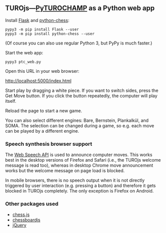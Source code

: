 ## TUROjs—[PyTUROCHAMP](https://github.com/mdoege/PyTuroChamp) as a Python web app

Install [Flask](http://flask.pocoo.org/) and [python-chess](https://github.com/niklasf/python-chess):

    pypy3 -m pip install Flask --user
    pypy3 -m pip install python-chess --user

(Of course you can also use regular Python 3, but PyPy is much faster.)

Start the web app:

    pypy3 ptc_web.py

Open this URL in your web browser:

[http://localhost:5000/index.html](http://localhost:5000/index.html)

Start play by dragging a white piece. If you want to switch sides, press the Get Move button. If you click the button repeatedly, the computer will play itself.

Reload the page to start a new game.

You can also select different engines: Bare, Bernstein, Plankalkül, and SOMA. The selection can be changed during a game, so e.g. each move can be played by a different engine.

### Speech synthesis browser support

The [Web Speech API](https://en.wikipedia.org/wiki/HTML5_audio#Web_Speech_API) is used to announce computer moves. This works best in the desktop versions of Firefox and Safari (i.e., the TUROjs welcome message is read too), whereas in desktop Chrome move announcement works but the welcome message on page load is blocked.

In mobile browsers, there is no speech output when it is not directly triggered by user interaction (e.g. pressing a button) and therefore it gets blocked in TUROjs completely. The only exception is Firefox on Android.

### Other packages used

* [chess.js](https://github.com/jhlywa/chess.js)
* [chessboardjs](https://github.com/oakmac/chessboardjs)
* [jQuery](https://github.com/jquery/jquery)
